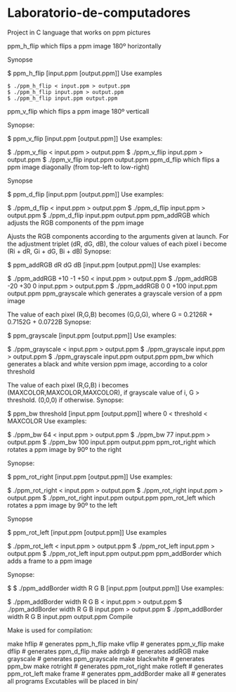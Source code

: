 # Laboratorio-de-computadores
Project in C language that works on ppm pictures



ppm_h_flip which flips a ppm image 180º horizontally

Synopse

$ ppm_h_flip [input.ppm [output.ppm]]
Use examples

<pre><code>$ ./ppm_h_flip < input.ppm > output.ppm
$ ./ppm_h_flip input.ppm > output.ppm
$ ./ppm_h_flip input.ppm output.ppm</code></pre>
ppm_v_flip which flips a ppm image 180º verticall

Synopse:

$ ppm_v_flip [input.ppm [output.ppm]]
Use examples:

$ ./ppm_v_flip < input.ppm > output.ppm
$ ./ppm_v_flip input.ppm > output.ppm
$ ./ppm_v_flip input.ppm output.ppm
ppm_d_flip which flips a ppm image diagonally (from top-left to low-right)

Synopse

$ ppm_d_flip [input.ppm [output.ppm]]
Use examples:

$ ./ppm_d_flip < input.ppm > output.ppm
$ ./ppm_d_flip input.ppm > output.ppm
$ ./ppm_d_flip input.ppm output.ppm
ppm_addRGB which adjusts the RGB components of the ppm image

Ajusts the RGB components according to the arguments given at launch. For the adjustment triplet (dR, dG, dB), the colour values of each pixel i become (Ri + dR, Gi + dG, Bi + dB)
Synopse:

$ ppm_addRGB dR dG dB [input.ppm [output.ppm]]
Use examples:

$ ./ppm_addRGB +10 -1 +50 < input.ppm > output.ppm
$ ./ppm_addRGB -20 +30 0 input.ppm > output.ppm
$ ./ppm_addRGB 0 0 +100 input.ppm output.ppm
ppm_grayscale which generates a grayscale version of a ppm image

The value of each pixel (R,G,B) becomes (G,G,G), where G = 0.2126R + 0.7152G + 0.0722B
Synopse:

$ ppm_grayscale [input.ppm [output.ppm]]
Use examples:

$ ./ppm_grayscale < input.ppm > output.ppm
$ ./ppm_grayscale input.ppm > output.ppm
$ ./ppm_grayscale input.ppm output.ppm
ppm_bw which generates a black and white version ppm image, according to a color threshold

The value of each pixel (R,G,B) i becomes (MAXCOLOR,MAXCOLOR,MAXCOLOR), if grayscale value of i, G > threshold. (0,0,0) if otherwise.
Synopse:

$ ppm_bw threshold [input.ppm [output.ppm]]
where 0 < threshold < MAXCOLOR
Use examples:

$ ./ppm_bw 64 < input.ppm > output.ppm
$ ./ppm_bw 77 input.ppm > output.ppm
$ ./ppm_bw 100 input.ppm output.ppm
ppm_rot_right which rotates a ppm image by 90º to the right

Synopse:

$ ppm_rot_right [input.ppm [output.ppm]]
Use examples:

$ ./ppm_rot_right < input.ppm > output.ppm
$ ./ppm_rot_right input.ppm > output.ppm
$ ./ppm_rot_right input.ppm output.ppm
ppm_rot_left which rotates a ppm image by 90º to the left

Synopse

$ ppm_rot_left [input.ppm [output.ppm]]
Use examples

$ ./ppm_rot_left < input.ppm > output.ppm
$ ./ppm_rot_left input.ppm > output.ppm
$ ./ppm_rot_left input.ppm output.ppm
ppm_addBorder which adds a frame to a ppm image

Synopse:

$ $ ./ppm_addBorder width R G B [input.ppm [output.ppm]]
Use examples:

$ ./ppm_addBorder width R G B < input.ppm > output.ppm
$ ./ppm_addBorder width R G B input.ppm > output.ppm
$ ./ppm_addBorder width R G B input.ppm output.ppm
Compile

Make is used for compilation:

make hflip # generates ppm_h_flip
make vflip # generates ppm_v_flip
make dflip # generates ppm_d_flip
make addrgb # generates addRGB
make grayscale # generates ppm_grayscale
make blackwhite # generates ppm_bw
make rotright # generates ppm_rot_right
make rotleft # generates ppm_rot_left
make frame # generates ppm_addBorder
make all # generates all programs
Excutables will be placed in bin/
